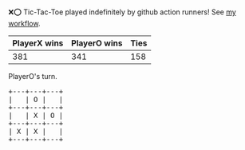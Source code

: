 :x::o: Tic-Tac-Toe played indefinitely by github action runners! See [my workflow](.github/workflows/play.yaml).

|PlayerX wins|PlayerO wins|Ties|
|-|-|-|
|381|341|158|

PlayerO's turn.

<pre>
+---+---+---+
|   | O |   |
+---+---+---+
|   | X | O |
+---+---+---+
| X | X |   |
+---+---+---+
</pre>